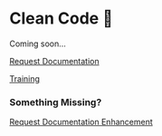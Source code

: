 # Clean Code 🫧
 
 Coming soon...
 
<a href="https://forms.gle/2ZMtwUxg1egV8sHT8" class="btn">Request Documentation</a>

<div class="grid-buttons">
    <a class="btn" href="{{ '/training/' | url }}">Training</a>
</div>

### Something Missing?

<div class="grid-buttons">
    <a class="btn" href="https://forms.gle/2ZMtwUxg1egV8sHT8">Request Documentation Enhancement</a>
</div>